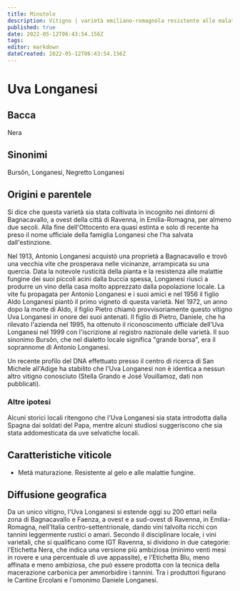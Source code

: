 ```yaml
---
title: Minutolo
description: Vitigno | varietà emiliano-romagnola resistente alle malattie che prende il nome dalla famiglia che l'ha salvata
published: true
date: 2022-05-12T06:43:54.156Z
tags: 
editor: markdown
dateCreated: 2022-05-12T06:43:54.156Z
---
```


# Uva Longanesi

## Bacca
Nera

## Sinonimi
Bursôn, Longanesi, Negretto Longanesi


## Origini e parentele
Si dice che questa varietà sia stata coltivata in incognito nei dintorni di Bagnacavallo, a ovest della città di Ravenna, in Emilia-Romagna, per almeno due secoli. Alla fine dell'Ottocento era quasi estinta e solo di recente ha preso il nome ufficiale della famiglia Longanesi che l'ha salvata dall'estinzione.

Nel 1913, Antonio Longanesi acquistò una proprietà a Bagnacavallo e trovò una vecchia vite che prosperava nelle vicinanze, arrampicata su una quercia. Data la notevole rusticità della pianta e la resistenza alle malattie fungine dei suoi piccoli acini dalla buccia spessa, Longanesi riuscì a produrre un vino della casa molto apprezzato dalla popolazione locale. La vite fu propagata per Antonio Longanesi e i suoi amici e nel 1956 il figlio Aldo Longanesi piantò il primo vigneto di questa varietà. Nel 1972, un anno dopo la morte di Aldo, il figlio Pietro chiamò provvisoriamente questo vitigno Uva Longanesi in onore dei suoi antenati. Il figlio di Pietro, Daniele, che ha rilevato l'azienda nel 1995, ha ottenuto il riconoscimento ufficiale dell'Uva Longanesi nel 1999 con l'iscrizione al registro nazionale delle varietà. Il suo sinonimo Bursôn, che nel dialetto locale significa "grande borsa", era il soprannome di Antonio Longanesi.

Un recente profilo del DNA effettuato presso il centro di ricerca di San Michele all'Adige ha stabilito che l'Uva Longanesi non è identica a nessun altro vitigno conosciuto (Stella Grando e José Vouillamoz, dati non pubblicati).

### Altre ipotesi

Alcuni storici locali ritengono che l'Uva Longanesi sia stata introdotta dalla Spagna dai soldati del Papa, mentre alcuni studiosi suggeriscono che sia stata addomesticata da uve selvatiche locali.

## Caratteristiche viticole

- Metà maturazione. Resistente al gelo e alle malattie fungine.

## Diffusione geografica

Da un unico vitigno, l'Uva Longanesi si estende oggi su 200 ettari nella zona di Bagnacavallo e Faenza, a ovest e a sud-ovest di Ravenna, in Emilia-Romagna, nell'Italia centro-settentrionale, dando vini talvolta ricchi con tannini leggermente rustici o amari. Secondo il disciplinare locale, i vini varietali, che si qualificano come IGT Ravenna, si dividono in due categorie: l'Etichetta Nera, che indica una versione più ambiziosa (minimo venti mesi in rovere e una percentuale di uve appassite), e l'Etichetta Blu, meno affinata e meno ambiziosa, che può essere prodotta con la tecnica della macerazione carbonica per ammorbidire i tannini. Tra i produttori figurano le Cantine Ercolani e l'omonimo Daniele Longanesi.